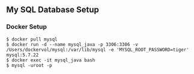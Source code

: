 ## My SQL Database Setup
### Docker Setup

```shell
$ docker pull mysql
$ docker run -d --name mysql_java -p 3306:3306 -v /Users/dockervol/mysql:/var/lib/mysql -e 'MYSQL_ROOT_PASSWORD=tiger' mysql:5.7.22
$ docker exec -it mysql_java bash
$ mysql -uroot -p
```
